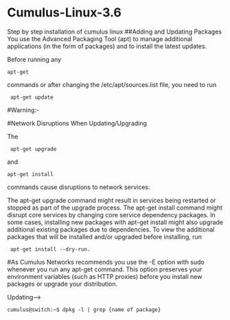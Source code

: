 # Cumulus-Linux-3.6
Step by step installation of cumulus linux
##Adding and Updating Packages
You use the Advanced Packaging Tool (apt) to manage additional applications (in the form of packages) and to install the latest updates.

Before running any 
````
apt-get
````

 commands or after changing the /etc/apt/sources.list file, you need to run
````
 apt-get update
````

#Warning:-

#Network Disruptions When Updating/Upgrading

The
````
 apt-get upgrade
````
 and 
````
apt-get install
````
 commands cause disruptions to network services:

The apt-get upgrade command might result in services being restarted or stopped as part of the upgrade process.
The apt-get install command might disrupt core services by changing core service dependency packages.
In some cases, installing new packages with apt-get install might also upgrade additional existing packages due to dependencies. To view the additional packages that will be installed and/or upgraded before installing, run
````
 apt-get install --dry-run.
````



#As 
Cumulus Networks recommends you use the -E option with sudo whenever you run any apt-get command. This option preserves your environment variables (such as HTTP proxies) before you install new packages or upgrade your distribution.


Updating-->

````
cumulus@switch:~$ dpkg -l | grep {name of package}
````
